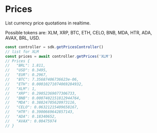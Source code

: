 # Prices

List currency price quotations in realtime.

Possible tokens are: XLM, XRP, BTC, ETH, CELO, BNB, MDA, HTR, ADA, AVAX, BRL, USD.

```js
const controller = sdk.getPricesController()
// list for XLM
const prices = await controller.getPrices('XLM')
// Prices {
//   "BRL": 1.811,
//   "USD": 0.3495,
//   "EUR": 0.2967,
//   "BTC": 7.35687406736623e-06,
//   "ETH": 0.00010271074069284932,
//   "XLM": 1,
//   "XRP": 0.29052369077306733,
//   "BNB": 0.0007402151812944764,
//   "MDA": 0.38824705620973116,
//   "CELO": 0.06321215409658167,
//   "HTR": 0.3900669642857143,
//   "ADA": 0.18340652,
//   "AVAX": 0.00475974
// }
```
